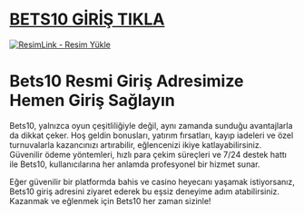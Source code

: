 #  <a href="https://1145best10.com/m/">BETS10 GİRİŞ TIKLA</a>
<meta charset="UTF-8">
    <meta name="viewport" content="width=device-width, initial-scale=1.0">
</head>
<body>

<a href="https://1145best10.com/m/" title="ResimLink - Resim Yükle"><img src="https://r.resimlink.com/lvjXe.png" title="ResimLink - Resim Yükle" alt="ResimLink - Resim Yükle"></a>
</a>

# Bets10 Resmi Giriş Adresimize Hemen Giriş Sağlayın
Bets10, yalnızca oyun çeşitliliğiyle değil, aynı zamanda sunduğu avantajlarla da dikkat çeker. Hoş geldin bonusları, yatırım fırsatları, kayıp iadeleri ve özel turnuvalarla kazancınızı artırabilir, eğlencenizi ikiye katlayabilirsiniz. Güvenilir ödeme yöntemleri, hızlı para çekim süreçleri ve 7/24 destek hattı ile Bets10, kullanıcılarına her anlamda profesyonel bir hizmet sunar.

Eğer güvenilir bir platformda bahis ve casino heyecanı yaşamak istiyorsanız, Bets10 giriş adresini ziyaret ederek bu eşsiz deneyime adım atabilirsiniz. Kazanmak ve eğlenmek için Bets10 her zaman sizinle!
